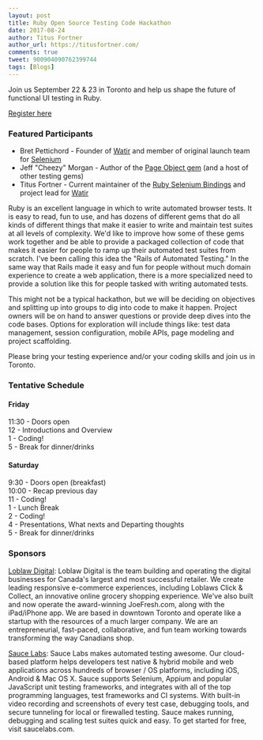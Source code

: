 ```yaml
---
layout: post
title: Ruby Open Source Testing Code Hackathon
date: 2017-08-24
author: Titus Fortner
author_url: https://titusfortner.com/
comments: true
tweet: 900904090762399744
tags: [Blogs]
---
```


Join us September 22 & 23 in Toronto and help us shape the future of functional UI testing in Ruby.

<!--more-->

[Register here](https://www.eventbrite.com/e/ruby-open-source-testing-code-hackathon-tickets-36985700225)

### Featured Participants

* Bret Pettichord - Founder of [Watir](http://watir.com) and member of original launch team for [Selenium](http://seleniumhq.org)
* Jeff "Cheezy" Morgan - Author of the [Page Object gem](https://github.com/cheezy/page-object) (and a host of other testing gems)
* Titus Fortner - Current maintainer of the [Ruby Selenium Bindings](https://github.com/SeleniumHQ/selenium/wiki/Ruby-Bindings) 
and project lead for [Watir](http://watir.com)

Ruby is an excellent language in which to write automated browser tests. It is easy to read, fun to use, and has dozens of different gems that do all kinds of different things that make it easier to write and maintain test suites at all levels of complexity. We'd like to improve how some of these gems work together and be able to provide a packaged collection of code that makes it easier for people to ramp up their automated test suites from scratch.
I've been calling this idea the "Rails of Automated Testing." In the same way that Rails made it easy and fun for people without much domain experience to create a web application, there is a more specialized need to provide a solution like this for people tasked with writing automated tests.

This might not be a typical hackathon, but we will be deciding on objectives and splitting up into groups to dig into code to make it happen. Project owners will be on hand to answer questions or provide deep dives into the code bases. Options for exploration will include things like: test data management, session configuration, mobile APIs, page modeling and project scaffolding.

Please bring your testing experience and/or your coding skills and join us in Toronto.

### Tentative Schedule

#### Friday
11:30 - Doors open<br />
12 - Introductions and Overview<br />
1 - Coding!<br />
5 - Break for dinner/drinks<br />

#### Saturday
9:30 - Doors open (breakfast)<br />
10:00 - Recap previous day<br />
11 - Coding!<br />
1 - Lunch Break<br />
2 - Coding!<br />
4 - Presentations, What nexts and Departing thoughts<br />
5 - Break for dinner/drinks

### Sponsors

[Loblaw Digital](http://loblawdigital.co/):
Loblaw Digital is the team building and operating the digital businesses for Canada's largest and most successful retailer. We create leading responsive e-commerce experiences, including Loblaws Click & Collect, an innovative online grocery shopping experience. We've also built and now operate the award-winning JoeFresh.com, along with the iPad/iPhone app. We are based in downtown Toronto and operate like a startup with the resources of a much larger company. We are an entrepreneurial, fast-paced, collaborative, and fun team working towards transforming the way Canadians shop.

[Sauce Labs](http://saucelabs.com):
Sauce Labs makes automated testing awesome. Our cloud-based platform helps developers test native & hybrid mobile and web applications across hundreds of browser / OS platforms, including iOS, Android & Mac OS X. Sauce supports Selenium, Appium and popular JavaScript unit testing frameworks, and integrates with all of the top programming languages, test frameworks and CI systems. With built-in video recording and screenshots of every test case, debugging tools, and secure tunneling for local or firewalled testing. Sauce makes running, debugging and scaling test suites quick and easy. To get started for free, visit saucelabs.com. 
